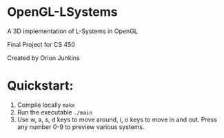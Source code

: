 # OpenGL-LSystems
A 3D implementation of L-Systems in OpenGL

Final Project for CS 450

Created by Orion Junkins
# Quickstart:
1) Compile locally
`
make
`
2) Run the executable
`
./main
`
3) Use w, a, s, d keys to move around, i, o keys to move in and out. Press any number 0-9 to preview various systems.
